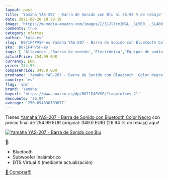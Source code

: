 ```yaml
---
layout: post
title: 'Yamaha YAS-207 - Barra de Sonido con Blu al 26.94 % de rebaja'
date: 2021-08-20 18:39:18
image: 'https://m.media-amazon.com/images/I/31Jllcm2MGL._SL500_._SL400_.jpg'
comments: true
category: ofertas
author: 'tole.es'
slug: 'B071F4PVSF-es Yamaha YAS-207 - Barra de Sonido con Bluetooth Color Negro'
sku: 'B071F4PVSF-es'
tags: [ 'Altavoces','Barras de sonido','Electrónica','Equipos de audio y Hi-Fi','bluetooth','yamaha', ]
actualPrice: 254.99 EUR
currency: EUR
price: 254.99
comparePrice: 349.0 EUR
prodname: 'Yamaha YAS-207 - Barra de Sonido con Bluetooth  Color Negro'
country: 'es'
flag: '🇪🇸'
brand: 'Yamaha'
buyurl: 'https://www.amazon.es/dp/B071F4PVSF/?tag=tolees-21'
descuento: '26.94'
average: '250.694838709677'
---
```


Tienes [Yamaha YAS-207 - Barra de Sonido con Bluetooth  Color Negro](https://www.amazon.es/dp/B071F4PVSF/?tag=tolees-21) con precio final de  254.99 EUR (original: 349.0 EUR) (26.94 %  de rebaja) aqui!

[![Yamaha YAS-207 - Barra de Sonido con Blu](https://m.media-amazon.com/images/I/31Jllcm2MGL._SL500_._SL400_.jpg)](https://www.amazon.es/dp/B071F4PVSF/?tag=tolees-21)

🔎:

- Bluetooth
- Subwoofer inalámbrico
- DTS Virtual X (mediante actualización)

[🛒 Comprar!!!](https://www.amazon.es/dp/B071F4PVSF/?tag=tolees-21)
